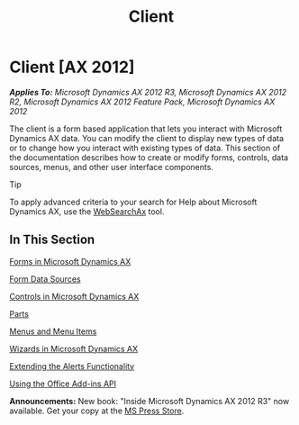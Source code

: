 ﻿---
title: Client
TOCTitle: Client
ms:assetid: cb2e0504-9eff-4367-9e42-ccdf79b53790
ms:mtpsurl: https://msdn.microsoft.com/en-us/library/Gg880996(v=AX.60)
ms:contentKeyID: 35251387
ms.date: 05/18/2015
mtps_version: v=AX.60
---

# Client [AX 2012]


_**Applies To:** Microsoft Dynamics AX 2012 R3, Microsoft Dynamics AX 2012 R2, Microsoft Dynamics AX 2012 Feature Pack, Microsoft Dynamics AX 2012_

The client is a form based application that lets you interact with Microsoft Dynamics AX data. You can modify the client to display new types of data or to change how you interact with existing types of data. This section of the documentation describes how to create or modify forms, controls, data sources, menus, and other user interface components.


> [!TIP]
> <P>To apply advanced criteria to your search for Help about Microsoft Dynamics AX, use the <A href="http://go.microsoft.com/fwlink/?linkid=247587&amp;xver=ax060">WebSearchAx</A> tool.</P>



## In This Section

[Forms in Microsoft Dynamics AX](forms-in-microsoft-dynamics-ax.md)

[Form Data Sources](form-data-sources.md)

[Controls in Microsoft Dynamics AX](controls-in-microsoft-dynamics-ax.md)

[Parts](parts.md)

[Menus and Menu Items](menus-and-menu-items.md)

[Wizards in Microsoft Dynamics AX](wizards-in-microsoft-dynamics-ax.md)

[Extending the Alerts Functionality](extending-the-alerts-functionality.md)

[Using the Office Add-ins API](using-the-office-add-ins-api.md)

  
**Announcements:** New book: "Inside Microsoft Dynamics AX 2012 R3" now available. Get your copy at the [MS Press Store](https://www.microsoftpressstore.com/store/inside-microsoft-dynamics-ax-2012-r3-9780735685109).

